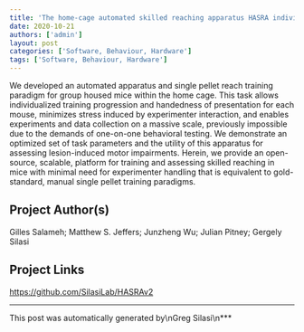 ```yaml
---
title: 'The home-cage automated skilled reaching apparatus HASRA individualized training of group-housed mice in a single pellet reaching task'
date: 2020-10-21
authors: ['admin']
layout: post
categories: ['Software, Behaviour, Hardware']
tags: ['Software, Behaviour, Hardware']
---
```

We developed an automated apparatus and single pellet reach training paradigm for group housed mice within the home cage. This task allows individualized training progression and handedness of presentation for each mouse, minimizes stress induced by experimenter interaction, and enables experiments and data collection on a massive scale, previously impossible due to the demands of one-on-one behavioral testing. We demonstrate an optimized set of task parameters and the utility of this apparatus for assessing lesion-induced motor impairments. Herein, we provide an open-source, scalable, platform for training and assessing skilled reaching in mice with minimal need for experimenter handling that is equivalent to gold-standard, manual single pellet training paradigms.
## Project Author(s)
Gilles Salameh; Matthew S. Jeffers; Junzheng Wu; Julian Pitney; Gergely Silasi
## Project Links
https://github.com/SilasiLab/HASRAv2
***
This post was automatically generated by\nGreg Silasi\n***
